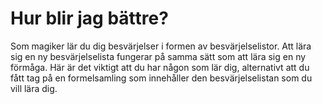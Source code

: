 # Hur blir jag bättre?
Som magiker lär du dig besvärjelser i formen av besvärjelselistor. Att lära sig en ny besvärjelselista fungerar på 
samma sätt som att lära sig en ny förmåga. Här är det viktigt att du har någon som lär dig, alternativt att du fått tag 
på en formelsamling som innehåller den besvärjelselistan som du vill lära dig.